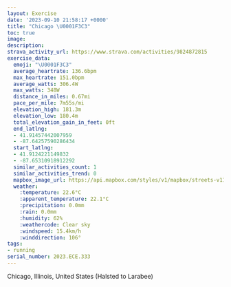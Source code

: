 ```yaml
---
layout: Exercise
date: '2023-09-10 21:58:17 +0000'
title: "Chicago \U0001F3C3"
toc: true
image:
description:
strava_activity_url: https://www.strava.com/activities/9824872815
exercise_data:
  emoji: "\U0001F3C3"
  average_heartrate: 136.6bpm
  max_heartrate: 151.0bpm
  average_watts: 306.4W
  max_watts: 348W
  distance_in_miles: 0.67mi
  pace_per_mile: 7m55s/mi
  elevation_high: 181.3m
  elevation_low: 180.4m
  total_elevation_gain_in_feet: 0ft
  end_latlng:
  - 41.91457442007959
  - -87.64257590286434
  start_latlng:
  - 41.9124221149832
  - -87.65310918912292
  similar_activities_count: 1
  similar_activities_trend: 0
  mapbox_image_url: https://api.mapbox.com/styles/v1/mapbox/streets-v11/static/path-5+787af2-1.0(ugy~Fhl~uOEsJEoDC%5DOAC%5DIgT),pin-s-s+e5b22e(-87.65141,41.91371),pin-s-f+89ae00(-87.64496,41.913940000000004)/auto/800x800?access_token=pk.eyJ1Ijoiam9zaGJlY2ttYW4iLCJhIjoiY205eWR2aDd1MWZ6djJrbXc4a3M0bWZleiJ9.XiG9OWkNcZk2QzjJbxLB4A
  weather:
    :temperature: 22.6°C
    :apparent_temperature: 22.1°C
    :precipitation: 0.0mm
    :rain: 0.0mm
    :humidity: 62%
    :weathercode: Clear sky
    :windspeed: 15.4km/h
    :winddirection: 106°
tags:
- running
serial_number: 2023.ECE.333
---
```

Chicago, Illinois, United States (Halsted to Larabee)
